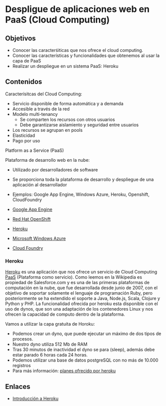 # Despligue de aplicaciones web en PaaS (Cloud Computing)

## Objetivos

* Conocer las caracterśiticas que nos ofrece el cloud computing.
* Conocer las características y funcionalidades que obtenemos al usar la capa de PaaS
* Realizar un despliegue en un sistema PaaS: Heroku

## Contenidos

Caracterísitcas del Cloud Computing:

* Servicio disponible de forma automática y a demanda
* Accesible a través de la red
* Modelo multi-tenancy
	* Se comparten los recursos con otros usuarios
	* Debe garantizarse aislamiento y seguridad entre usuarios
* Los recursos se agrupan en pools
* Elasticidad
* Pago por uso

Platform as a Service (PaaS)

Plataforma de desarrollo web en la nube:

* Utilizado por desarrolladores de software
* Se proporciona toda la plataforma de desarrollo y despliegue de una aplicación al desarrollador
* Ejemplos: Google App Engine, Windows Azure, Heroku, Openshift, CloudFoundry 

* [Google App Engine](https://developers.google.com/appengine/)
* [Red Hat OpenShift](https://www.openshift.com/)
* [Heroku](http://www.heroku.com/)
* [Microsoft Windows Azure](http://www.windowsazure.com/)
* [Cloud Foundry](https://cloudfoundry.org/)

### Heroku

[Heroku](https://www.heroku.com/) es una aplicación que nos ofrece un servicio de Cloud Computing [PaaS](https://en.wikipedia.org/wiki/Platform_as_a_service) (Plataforma como servicio). Como leemos en la Wikipedia es propiedad de Salesforce.com y es una de las primeras plataformas de computación en la nube, que fue desarrollada desde junio de 2007, con el objetivo de soportar solamente el lenguaje de programación Ruby, pero posteriormente se ha extendido el soporte a Java, Node.js, Scala, Clojure y Python y PHP. La funcionalidad ofrecida por heroku esta disponible con el uso de dynos, que son una adaptación de los contenedores Linux y nos ofrecen la capacidad de computo dentro de la plataforma.

Vamos a utilizar la capa gratuita de Horoku:

* Podemos crear un dyno, que puede ejecutar un máximo de dos tipos de procesos.
* Nuestro dyno utiliza 512 Mb de RAM
* Tras 30 minutos de inactividad el dyno se para (sleep), además debe estar parado 6 horas cada 24 horas.
* Podemos utilizar una base de datos postgreSQL con no más de 10.000 registros
* Para más información: [planes ofrecido por heroku](https://www.heroku.com/pricing#dynos-table-modal)


## Enlaces

* [Introducción a Heroku](https://www.linkedin.com/pulse/introduccion-heroku-jose-ramon-huerga-ayuso/)
